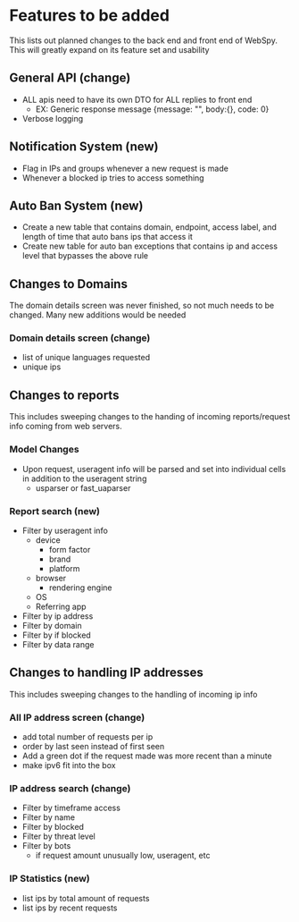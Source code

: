 # Features to be added
This lists out planned changes to the back end and front end of WebSpy. This will greatly expand on its feature set and usability
## General API (change)
- ALL apis need to have its own DTO for ALL replies to front end
  - EX: Generic response message {message: "", body:{}, code: 0}
- Verbose logging

## Notification System (new)
- Flag in IPs and groups whenever a new request is made
- Whenever a blocked ip tries to access something

## Auto Ban System (new)
- Create a new table that contains domain, endpoint, access label, and length of time that auto bans ips that access it
- Create new table for auto ban exceptions that contains ip and access level that bypasses the above rule


## Changes to Domains
The domain details screen was never finished, so not much needs to be changed. Many new additions would be needed
### Domain details screen (change)
- list of unique languages requested
- unique ips

## Changes to reports
This includes sweeping changes to the handing of incoming reports/request info coming from web servers.
### Model Changes
- Upon request, useragent info will be parsed and set into individual cells in addition to the useragent string
  - usparser or fast_uaparser
### Report search (new)
- Filter by useragent info
    - device
        - form factor
        - brand
        - platform
    - browser
        - rendering engine
    - OS
    - Referring app
- Filter by ip address
- Filter by domain
- Filter by if blocked
- Filter by data range

## Changes to handling IP addresses
This includes sweeping changes to the handling of incoming ip info

### All IP address screen (change)
- add total number of requests per ip
- order by last seen instead of first seen
- Add a green dot if the request made was more recent than a minute
- make ipv6 fit into the box

### IP address search (change)
- Filter by timeframe access
- Filter by name
- Filter by blocked
- Filter by threat level
- Filter by bots
  - if request amount unusually low, useragent, etc

### IP Statistics (new)
- list ips by total amount of requests
- list ips by recent requests